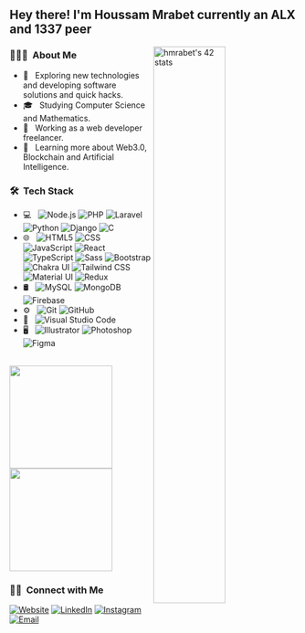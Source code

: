 <h2> Hey there! I'm Houssam Mrabet currently an ALX and 1337 peer </h2>

<a href="https://github.com/oakoudad/badge42"><img align="right" width="50%" src="https://badge.mediaplus.ma/binary/hmrabet" alt="hmrabet's 42 stats" /></a>

<h3> 👨🏻‍💻 &nbsp;About Me </h3>

- 🤔 &nbsp; Exploring new technologies and developing software solutions and quick hacks.
- 🎓 &nbsp; Studying Computer Science and Mathematics.
- 💼 &nbsp; Working as a web developer freelancer.
- 🌱 &nbsp; Learning more about Web3.0, Blockchain and Artificial Intelligence.

<h3> 🛠 &nbsp;Tech Stack</h3>

- 💻 &nbsp;
  ![Node.js](https://img.shields.io/badge/-Node.js-333333?style=flat&logo=node.js)
  ![PHP](https://img.shields.io/badge/-Php-333333?style=flat&logo=Php&logoColor=8993be)
  ![Laravel](https://img.shields.io/badge/-Laravel-333333?style=flat&logo=laravel)
  ![Python](https://img.shields.io/badge/-Python-333333?style=flat&logo=python)
  ![Django](https://img.shields.io/badge/-Django-333333?style=flat&logo=django)
  ![C](https://img.shields.io/badge/-333333?style=flat&logo=c)
- 🌐 &nbsp;
  ![HTML5](https://img.shields.io/badge/-HTML5-333333?style=flat&logo=HTML5)
  ![CSS](https://img.shields.io/badge/-CSS3-333333?style=flat&logo=CSS3&logoColor=1572B6)
  ![JavaScript](https://img.shields.io/badge/-JavaScript-333333?style=flat&logo=javascript)
  ![React](https://img.shields.io/badge/-React-333333?style=flat&logo=react)
  ![TypeScript](https://img.shields.io/badge/-TypeScript-333333?style=flat&logo=typescript)
  ![Sass](https://img.shields.io/badge/-Sass-333333?style=flat&logo=sass)
  ![Bootstrap](https://img.shields.io/badge/-Bootstrap-333333?style=flat&logo=bootstrap&logoColor=563D7C)
  ![Chakra UI](https://img.shields.io/badge/-ChakraUI-333333?style=flat&logo=chakraui)
  ![Tailwind CSS](https://img.shields.io/badge/-TailwindCSS-333333?style=flat&logo=tailwindcss)
  ![Material UI](https://img.shields.io/badge/-MUI-333333?style=flat&logo=mui)
  ![Redux](https://img.shields.io/badge/-Redux-333333?style=flat&logo=redux)
- 🛢 &nbsp;
  ![MySQL](https://img.shields.io/badge/-MySQL-333333?style=flat&logo=mysql)
  ![MongoDB](https://img.shields.io/badge/-MongoDB-333333?style=flat&logo=mongodb)
  ![Firebase](https://img.shields.io/badge/-Firebase-333333?style=flat&logo=firebase)
- ⚙️ &nbsp;
  ![Git](https://img.shields.io/badge/-Git-333333?style=flat&logo=git)
  ![GitHub](https://img.shields.io/badge/-GitHub-333333?style=flat&logo=github)
- 🔧 &nbsp;
  ![Visual Studio Code](https://img.shields.io/badge/-Visual%20Studio%20Code-333333?style=flat&logo=visual-studio-code&logoColor=007ACC)
- 🖥 &nbsp;
  ![Illustrator](https://img.shields.io/badge/-Illustrator-333333?style=flat&logo=adobe-illustrator)
  ![Photoshop](https://img.shields.io/badge/-Photoshop-333333?style=flat&logo=adobe-photoshop)
  ![Figma](https://img.shields.io/badge/-Figma-333333?style=flat&logo=figma)

<br/>

<a href="https://github.com/HoussamMrabet">
  <img height="180em" src="https://github-readme-stats.vercel.app/api?username=houssammrabet&theme=buefy&show_icons=true" />
  <img height="180em" src="https://github-readme-stats.vercel.app/api/top-langs/?username=houssammrabet&theme=buefy&layout=compact" />
</a>

<br/>

<h3> 🤝🏻 &nbsp;Connect with Me </h3>

<p>
<a href="https://github.com/HoussamMrabet" target="_blank"><img alt="Website" src="https://img.shields.io/badge/Website-333333?style=flat-square&logo=google-chrome"></a>
<a href="https://www.linkedin.com/in/houssam-mrabet-6b758a176/" target="_blank"><img alt="LinkedIn" src="https://img.shields.io/badge/LinkedIn-333333?style=flat-square&logo=linkedin"></a>
<a href="https://www.instagram.com/houssam_mrabet_/" target="_blank"><img alt="Instagram" src="https://img.shields.io/badge/Instagram-333333?style=flat-square&logo=instagram"></a>
<a href="mailto:houssammrabet5@gmail.com" target="_blank"><img alt="Email" src="https://img.shields.io/badge/Gmail-houssammrabet5@gmail.com-blue?style=flat-square&logo=gmail"></a>
</p>
